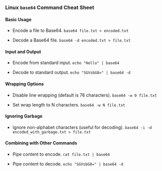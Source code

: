 ### Linux `base64` Command Cheat Sheet

#### Basic Usage

- Encode a file to Base64.
`base64 file.txt > encoded.txt`

- Decode a Base64 file.
`base64 -d encoded.txt > file.txt`

#### Input and Output

- Encode from standard input.
`echo "Hello" | base64`

- Decode to standard output.
`echo "SGVsbG8=" | base64 -d`

#### Wrapping Options

- Disable line wrapping (default is 76 characters).
`base64 -w 0 file.txt`

- Set wrap length to N characters.
`base64 -w N file.txt`

#### Ignoring Garbage

- Ignore non-alphabet characters (useful for decoding).
`base64 -i -d encoded_with_garbage.txt > file.txt`

#### Combining with Other Commands

- Pipe content to encode.
`cat file.txt | base64`

- Pipe content to decode.
`echo "SGVsbG8=" | base64 -d`
